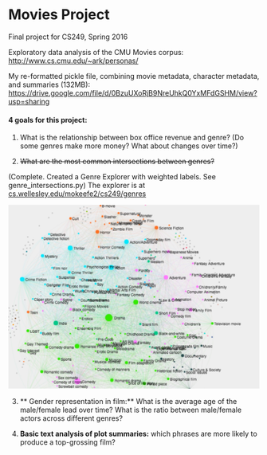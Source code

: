 # Movies Project
Final project for CS249, Spring 2016

Exploratory data analysis of the CMU Movies corpus: [http://www.cs.cmu.edu/~ark/personas/
](http://)

My re-formatted pickle file, combining movie metadata, character metadata, and summaries (132MB): 
[https://drive.google.com/file/d/0BzuUXoRjB9NreUhkQ0YxMFdGSHM/view?usp=sharing ](http://)

#### 4 goals for this project:

1. What is the relationship between box office revenue and genre? (Do some genres make more money? What about changes over time?)

2. ~~What are the most common intersections between genres?~~

(Complete. Created a Genre Explorer with weighted labels. See genre_intersections.py)
The explorer is at [cs.wellesley.edu/mokeefe2/cs249/genres]()

![image](genre_explorer.jpg)

3. ** Gender representation in film:** What is the average age of the male/female lead over time? What is the ratio between male/female actors across different genres? 

4. **Basic text analysis of plot summaries:** which phrases are more likely to produce a top-grossing film? 
